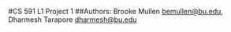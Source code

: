 #CS 591 L1 Project 1 
##Authors: Brooke Mullen <bemullen@bu.edu>, Dharmesh Tarapore <dharmesh@bu.edu>
